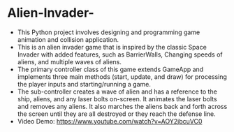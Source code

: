 # Alien-Invader-
- This Python project involves designing and programming game animation and collision application.
- This is an alien invader game that is inspired by the classic Space Invader with added features, such as BarrierWalls, Changing speeds of aliens, and multiple waves of aliens.
- The primary controller class of this game extends GameApp and implements three main methods (start, update, and draw) for processing the player inputs and starting/running a game.
- The sub-controller creates a wave of alien and has a reference to the ship, aliens, and any laser bolts on-screen. It animates the laser bolts and removes any aliens. It also marches the aliens back and forth across the screen until they are all destroyed or they reach the defense line. 
- Video Demo: https://www.youtube.com/watch?v=AOY2jbcuVC0
